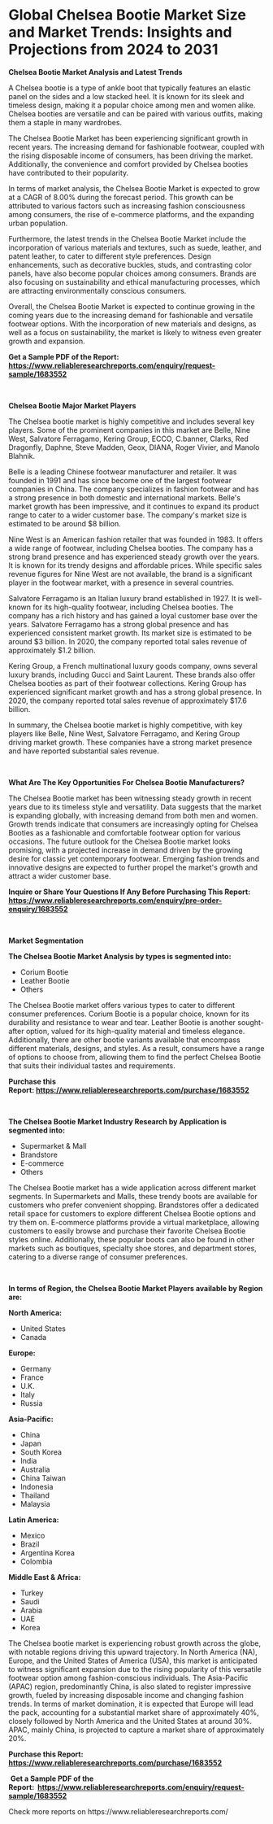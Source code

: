 <p><h1>Global Chelsea Bootie Market Size and Market Trends: Insights and Projections from 2024 to 2031</h1></p><p><strong>Chelsea Bootie Market Analysis and Latest Trends</strong></p>
<p><p>A Chelsea bootie is a type of ankle boot that typically features an elastic panel on the sides and a low stacked heel. It is known for its sleek and timeless design, making it a popular choice among men and women alike. Chelsea booties are versatile and can be paired with various outfits, making them a staple in many wardrobes.</p><p>The Chelsea Bootie Market has been experiencing significant growth in recent years. The increasing demand for fashionable footwear, coupled with the rising disposable income of consumers, has been driving the market. Additionally, the convenience and comfort provided by Chelsea booties have contributed to their popularity.</p><p>In terms of market analysis, the Chelsea Bootie Market is expected to grow at a CAGR of 8.00% during the forecast period. This growth can be attributed to various factors such as increasing fashion consciousness among consumers, the rise of e-commerce platforms, and the expanding urban population.</p><p>Furthermore, the latest trends in the Chelsea Bootie Market include the incorporation of various materials and textures, such as suede, leather, and patent leather, to cater to different style preferences. Design enhancements, such as decorative buckles, studs, and contrasting color panels, have also become popular choices among consumers. Brands are also focusing on sustainability and ethical manufacturing processes, which are attracting environmentally conscious consumers.</p><p>Overall, the Chelsea Bootie Market is expected to continue growing in the coming years due to the increasing demand for fashionable and versatile footwear options. With the incorporation of new materials and designs, as well as a focus on sustainability, the market is likely to witness even greater growth and expansion.</p></p>
<p><strong>Get a Sample PDF of the Report:&nbsp; <a href="https://www.reliableresearchreports.com/enquiry/request-sample/1683552">https://www.reliableresearchreports.com/enquiry/request-sample/1683552</a></strong></p>
<p>&nbsp;</p>
<p><strong>Chelsea Bootie Major Market Players</strong></p>
<p><p>The Chelsea bootie market is highly competitive and includes several key players. Some of the prominent companies in this market are Belle, Nine West, Salvatore Ferragamo, Kering Group, ECCO, C.banner, Clarks, Red Dragonfly, Daphne, Steve Madden, Geox, DIANA, Roger Vivier, and Manolo Blahnik.</p><p>Belle is a leading Chinese footwear manufacturer and retailer. It was founded in 1991 and has since become one of the largest footwear companies in China. The company specializes in fashion footwear and has a strong presence in both domestic and international markets. Belle's market growth has been impressive, and it continues to expand its product range to cater to a wider customer base. The company's market size is estimated to be around $8 billion.</p><p>Nine West is an American fashion retailer that was founded in 1983. It offers a wide range of footwear, including Chelsea booties. The company has a strong brand presence and has experienced steady growth over the years. It is known for its trendy designs and affordable prices. While specific sales revenue figures for Nine West are not available, the brand is a significant player in the footwear market, with a presence in several countries.</p><p>Salvatore Ferragamo is an Italian luxury brand established in 1927. It is well-known for its high-quality footwear, including Chelsea booties. The company has a rich history and has gained a loyal customer base over the years. Salvatore Ferragamo has a strong global presence and has experienced consistent market growth. Its market size is estimated to be around $3 billion. In 2020, the company reported total sales revenue of approximately $1.2 billion.</p><p>Kering Group, a French multinational luxury goods company, owns several luxury brands, including Gucci and Saint Laurent. These brands also offer Chelsea booties as part of their footwear collections. Kering Group has experienced significant market growth and has a strong global presence. In 2020, the company reported total sales revenue of approximately $17.6 billion.</p><p>In summary, the Chelsea bootie market is highly competitive, with key players like Belle, Nine West, Salvatore Ferragamo, and Kering Group driving market growth. These companies have a strong market presence and have reported substantial sales revenue.</p></p>
<p>&nbsp;</p>
<p><strong>What Are The Key Opportunities For Chelsea Bootie Manufacturers?</strong></p>
<p><p>The Chelsea Bootie market has been witnessing steady growth in recent years due to its timeless style and versatility. Data suggests that the market is expanding globally, with increasing demand from both men and women. Growth trends indicate that consumers are increasingly opting for Chelsea Booties as a fashionable and comfortable footwear option for various occasions. The future outlook for the Chelsea Bootie market looks promising, with a projected increase in demand driven by the growing desire for classic yet contemporary footwear. Emerging fashion trends and innovative designs are expected to further propel the market's growth and attract a wider customer base.</p></p>
<p><strong>Inquire or Share Your Questions If Any Before Purchasing This Report: <a href="https://www.reliableresearchreports.com/enquiry/pre-order-enquiry/1683552">https://www.reliableresearchreports.com/enquiry/pre-order-enquiry/1683552</a></strong></p>
<p>&nbsp;</p>
<p><strong>Market Segmentation</strong></p>
<p><strong>The Chelsea Bootie Market Analysis by types is segmented into:</strong></p>
<p><ul><li>Corium Bootie</li><li>Leather Bootie</li><li>Others</li></ul></p>
<p><p>The Chelsea Bootie market offers various types to cater to different consumer preferences. Corium Bootie is a popular choice, known for its durability and resistance to wear and tear. Leather Bootie is another sought-after option, valued for its high-quality material and timeless elegance. Additionally, there are other bootie variants available that encompass different materials, designs, and styles. As a result, consumers have a range of options to choose from, allowing them to find the perfect Chelsea Bootie that suits their individual tastes and requirements.</p></p>
<p><strong>Purchase this Report:&nbsp;<a href="https://www.reliableresearchreports.com/purchase/1683552">https://www.reliableresearchreports.com/purchase/1683552</a></strong></p>
<p>&nbsp;</p>
<p><strong>The Chelsea Bootie Market Industry Research by Application is segmented into:</strong></p>
<p><ul><li>Supermarket & Mall</li><li>Brandstore</li><li>E-commerce</li><li>Others</li></ul></p>
<p><p>The Chelsea Bootie market has a wide application across different market segments. In Supermarkets and Malls, these trendy boots are available for customers who prefer convenient shopping. Brandstores offer a dedicated retail space for customers to explore different Chelsea Bootie options and try them on. E-commerce platforms provide a virtual marketplace, allowing customers to easily browse and purchase their favorite Chelsea Bootie styles online. Additionally, these popular boots can also be found in other markets such as boutiques, specialty shoe stores, and department stores, catering to a diverse range of consumer preferences.</p></p>
<p>&nbsp;</p>
<p><strong>In terms of Region, the Chelsea Bootie Market Players available by Region are:</strong></p>
<p>
    <p> <strong> North America: </strong>
        <ul>
            <li>United States</li>
            <li>Canada</li>
        </ul>
        </p> 
    <p> <strong> Europe: </strong>
        <ul>
            <li>Germany</li>
            <li>France</li>
            <li>U.K.</li>
            <li>Italy</li>
            <li>Russia</li>
        </ul>
        </p> 
    <p> <strong> Asia-Pacific: </strong>
        <ul>
            <li>China</li>
            <li>Japan</li>
            <li>South Korea</li>
            <li>India</li>
            <li>Australia</li>
            <li>China Taiwan</li>
            <li>Indonesia</li>
            <li>Thailand</li>
            <li>Malaysia</li>
        </ul>
        </p> 
    <p> <strong> Latin America: </strong>
        <ul>
            <li>Mexico</li>
            <li>Brazil</li>
            <li>Argentina Korea</li>
            <li>Colombia</li>
        </ul>
        </p> 
    <p> <strong> Middle East & Africa: </strong>
        <ul>
            <li>Turkey</li>
            <li>Saudi</li>
            <li>Arabia</li>
            <li>UAE</li>
            <li>Korea</li>
        </ul>
    </p>
    </p>
<p><p>The Chelsea bootie market is experiencing robust growth across the globe, with notable regions driving this upward trajectory. In North America (NA), Europe, and the United States of America (USA), this market is anticipated to witness significant expansion due to the rising popularity of this versatile footwear option among fashion-conscious individuals. The Asia-Pacific (APAC) region, predominantly China, is also slated to register impressive growth, fueled by increasing disposable income and changing fashion trends. In terms of market domination, it is expected that Europe will lead the pack, accounting for a substantial market share of approximately 40%, closely followed by North America and the United States at around 30%. APAC, mainly China, is projected to capture a market share of approximately 20%.</p></p>
<p><strong>Purchase this Report: <a href="https://www.reliableresearchreports.com/purchase/1683552">https://www.reliableresearchreports.com/purchase/1683552</a></strong></p>
<p>&nbsp;<strong>Get a Sample PDF of the Report:&nbsp;&nbsp;<a href="https://www.reliableresearchreports.com/enquiry/request-sample/1683552">https://www.reliableresearchreports.com/enquiry/request-sample/1683552</a></strong></p>
<p><strong></strong></p>
<p>Check more reports on https://www.reliableresearchreports.com/</p>